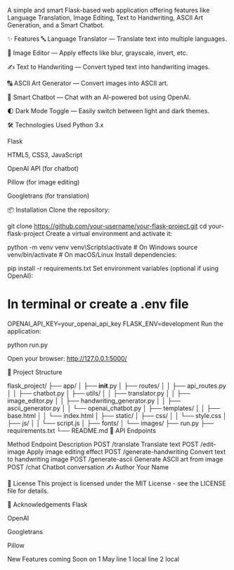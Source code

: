 A simple and smart Flask-based web application offering features like Language Translation, Image Editing, Text to Handwriting, ASCII Art Generation, and a Smart Chatbot.

✨ Features
🔤 Language Translator — Translate text into multiple languages.

🎨 Image Editor — Apply effects like blur, grayscale, invert, etc.

✍️ Text to Handwriting — Convert typed text into handwriting images.

🔠 ASCII Art Generator — Convert images into ASCII art.

🤖 Smart Chatbot — Chat with an AI-powered bot using OpenAI.

🌓 Dark Mode Toggle — Easily switch between light and dark themes.

🛠️ Technologies Used
Python 3.x

Flask

HTML5, CSS3, JavaScript

OpenAI API (for chatbot)

Pillow (for image editing)

Googletrans (for translation)

📦 Installation
Clone the repository:

git clone https://github.com/your-username/your-flask-project.git
cd your-flask-project
Create a virtual environment and activate it:

python -m venv venv
venv\Scripts\activate  # On Windows
source venv/bin/activate  # On macOS/Linux
Install dependencies:

pip install -r requirements.txt
Set environment variables (optional if using OpenAI):

# In terminal or create a .env file
OPENAI_API_KEY=your_openai_api_key
FLASK_ENV=development
Run the application:

python run.py

Open your browser:
http://127.0.0.1:5000/

📂 Project Structure

flask_project/
├── app/
│   ├── __init__.py
│   ├── routes/
│   │   ├── api_routes.py
│   │   ├── chatbot.py
│   ├── utils/
│   │   ├── translator.py
│   │   ├── image_editor.py
│   │   ├── handwriting_generator.py
│   │   ├── ascii_generator.py
│   │   └── openai_chatbot.py
│   ├── templates/
│   │   ├── base.html
│   │   └── index.html
│   ├── static/
│       ├── css/
│       │   └── style.css
│       ├── js/
│       │   └── script.js
│       ├── fonts/
│       └── images/
├── run.py
├── requirements.txt
└── README.md
📄 API Endpoints

Method	Endpoint	Description
POST	/translate	Translate text
POST	/edit-image	Apply image editing effect
POST	/generate-handwriting	Convert text to handwriting image
POST	/generate-ascii	Generate ASCII art from image
POST	/chat	Chatbot conversation
✍️ Author
Your Name

📜 License
This project is licensed under the MIT License - see the LICENSE file for details.

🙏 Acknowledgements
Flask

OpenAI

Googletrans

Pillow

New Features coming Soon on 1 May
line 1 local
line 2 local